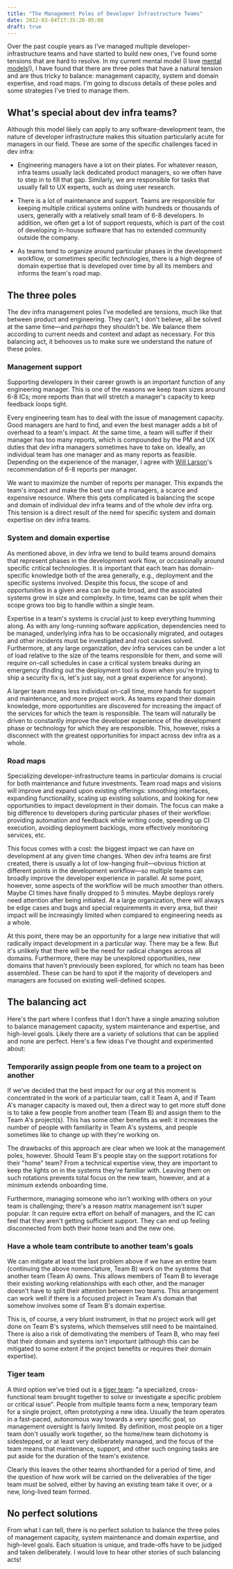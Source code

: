 ```yaml
---
title: "The Management Poles of Developer Infrastructure Teams"
date: 2022-03-04T17:35:20-05:00
draft: true
---
```

Over the past couple years as I've managed multiple developer-infrastructure
teams and have started to build new ones, I've found some tensions that are hard
to resolve.  In my current mental model (I love [mental models](https://shopify.engineering/modelling-developer-infrastructure-teams)!),
I have found that there are three poles that have a natural tension and are thus
tricky to balance: management capacity, system and domain expertise, and
road maps.  I'm going to discuss details of these poles and some
strategies I've tried to manage them.

## What's special about dev infra teams?

Although this model likely can apply to any software-development team, the
nature of developer infrastructure makes this situation particularly acute
for managers in our field.  These are some of the specific challenges faced in
dev infra:

- Engineering managers have a lot on their plates.  For whatever reason, infra
  teams usually lack dedicated product managers, so we often have to step in to
  fill that gap.  Similarly, we are responsible for tasks that usually fall to UX
  experts, such as doing user research.

- There is a lot of maintenance and support.  Teams are responsible for keeping
  multiple critical systems online with hundreds or thousands of users,
  generally with a relatively small team of 6-8 developers.  In addition, we
  often get a lot of support requests, which is part of the cost of developing
  in-house software that has no extended community outside the company.

- As teams tend to organize around particular phases in the development
  workflow, or sometimes specific technologies, there is a high degree of domain
  expertise that is developed over time by all its members and informs the
  team's road map.

## The three poles

The dev infra management poles I've modelled are tensions, much like that
between product and engineering.  They can't, I don't believe, all be solved at
the same time—and _perhaps_ they shouldn't be.  We balance them according to
current needs and context and adapt as necessary.  For this balancing act, it
behooves us to make sure we understand the nature of these poles.

### Management support

Supporting developers in their career growth is an important function of any
engineering manager.  This is one of the reasons we keep team sizes around 6-8
ICs; more reports than that will stretch a manager's capacity to keep feedback
loops tight.
  
Every engineering team has to deal with the issue of management capacity.  Good
managers are hard to find, and even the best manager adds a bit of overhead to a
team's impact.  At the same time, a team will suffer if their manager has too
many reports, which is compounded by the PM and UX duties that dev infra
managers sometimes have to take on.  Ideally, an individual team has one manager
and as many reports as feasible.  Depending on the experience of the manager, I
agree with [Will Larson](https://lethain.com/about/)'s recommendation of 6-8
reports per manager.

We want to maximize the number of reports per manager.  This expands the team's
impact and make the best use of a managers, a scarce and expensive resource.  Where this
gets complicated is balancing the scope and domain of individual dev
infra teams and of the whole dev infra org.  This tension is a direct result of
the need for specific system and domain expertise on dev infra teams.

### System and domain expertise

As mentioned above, in dev infra we tend to build teams around domains that
represent phases in the development work flow, or occasionally around specific
critical technologies.  It is important that each team has domain-specific
knowledge both of the area generally, e.g., deployment and the specific systems
involved.  Despite this focus, the scope of and opportunities in a given area
can be quite broad, and the associated systems grow in size and complexity.  In
time, teams can be split when their scope grows too big to handle within a
single team.

Expertise in a team's systems is crucial just to keep everything humming along.
As with any long-running software application, dependencies need to be managed,
underlying infra has to be occasionally migrated, and outages and other
incidents must be investigated and root causes solved. Furthermore, at any large
organization, dev infra services can be under a lot of load relative to the size
of the teams responsible for them, and some will require on-call schedules in
case a critical system breaks during an emergency (finding out the deployment
tool is down when you're trying to ship a security fix is, let's just say, not a
great experience for anyone).

A larger team means less individual on-call time, more hands for support and
maintenance, and more project work.  As teams expand their domain knowledge,
more opportunities are discovered for increasing the impact of the services for
which the team is responsible.  The team will naturally be driven to constantly
improve the developer experience of the development phase or technology for
which they are responsible.  This, however, risks a disconnect with the greatest
opportunities for impact across dev infra as a whole.

### Road maps

Specializing developer-infrastructure teams in particular domains is crucial for
both maintenance and future investments.  Team road maps and visions will
improve and expand upon existing offerings: smoothing interfaces, expanding
functionality, scaling up existing solutions, and looking for new opportunities
to impact development in their domain.  The focus can make a big difference to
developers during particular phases of their workflow: providing automation and
feedback while writing code, speeding up CI execution, avoiding deployment
backlogs, more effectively monitoring services, etc.

This focus comes with a cost: the biggest impact we can have on development at
any given time changes.  When dev infra teams are first created, there is
usually a lot of low-hanging fruit—obvious friction at different points in the
development workflow—so multiple teams can broadly improve the developer
experience in parallel.  At some point, however, some aspects of the workflow
will be much smoother than others.  Maybe CI times have finally dropped to 5
minutes.  Maybe deploys rarely need attention after being initiated.  At a large
organization, there will always be edge cases and bugs and special requirements
in every area, but their impact will be increasingly limited when compared to
engineering needs as a whole.

At this point, there may be an opportunity for a large new initiative that will
radically impact development in a particular way.  There may be a few.  But it's
unlikely that there will be the need for radical changes across all domains.
Furthermore, there may be unexplored opportunities, new domains that haven't
previously been explored, for which no team has been assembled.  These can be
hard to spot if the majority of developers and managers are focused on existing
well-defined scopes.

## The balancing act

Here's the part where I confess that I don't have a single amazing solution to
balance management capacity, system maintenance and expertise, and high-level
goals. Likely there are a variety of solutions that can be applied and none are
perfect. Here's a few ideas I've thought and experimented about:

### Temporarily assign people from one team to a project on another

If we've decided that the best impact for our org at this moment is concentrated
in the work of a particular team, call it Team A, and if Team A's manager
capacity is maxed out, then a direct way to get more stuff done is to take a few
people from another team (Team B) and assign them to the Team A's project(s).
This has some other benefits as well: it increases the number of people with
familiarity in Team A's systems, and people sometimes like to change up with
they're working on.

The drawbacks of this approach are clear when we look at the management poles,
however. Should Team B's people stay on the support rotations for their "home"
team? From a technical expertise view, they are important to keep the lights on
in the systems they're familiar with. Leaving them on such rotations prevents
total focus on the new team, however, and at a minimum extends onboarding time.

Furthermore, managing someone who isn't working with others on your team is
challenging; there's a reason matrix management isn't super popular. It can
require extra effort on behalf of managers, and the IC can feel that they aren't
getting sufficient support. They can end up feeling disconnected from both their
home team and the new one.

### Have a whole team contribute to another team's goals

We can mitigate at least the last problem above if we have an entire team
(continuing the above nomenclature, Team B) work on the systems that another
team (Team A) owns. This allows members of Team B to leverage their existing
working relationships with each other, and the manager doesn't have to split
their attention between two teams. This arrangement can work well if there is a
focused project in Team A's domain that somehow involves some of Team B's domain
expertise.

This is, of course, a very blunt instrument, in that no project work will get
done on Team B's systems, which themselves still need to be maintained. There is
also a risk of demotivating the members of Team B, who may feel that their
domain and systems isn't important (although this can be mitigated to some
extent if the project benefits or requires their domain expertise).

### Tiger team

A third option we've tried out is a [tiger
team](https://www.lucidchart.com/blog/what-is-a-tiger-team): "a specialized,
cross-functional team brought together to solve or investigate a specific
problem or critical issue". People from multiple teams form a new, temporary
team for a single project, often prototyping a new idea. Usually the team
operates in a fast-paced, autonomous way towards a very specific goal, so
management oversight is fairly limited. By definition, most people on a tiger
team don't usually work together, so the home/new team dichotomy is sidestepped,
or at least very deliberately managed, and the focus of the team means that
maintenance, support, and other such ongoing tasks are put aside for the
duration of the team's existence.

Clearly this leaves the other teams shorthanded for a period of time, and the
question of how work will be carried on the deliverables of the tiger team must
be solved, either by having an existing team take it over, or a new, long-lived
team formed.

## No perfect solutions

From what I can tell, there is no perfect solution to balance the three poles of
management capacity, system maintenance and domain expertise, and high-level
goals. Each situation is unique, and trade-offs have to be judged and taken
deliberately. I would love to hear other stories of such balancing acts!
